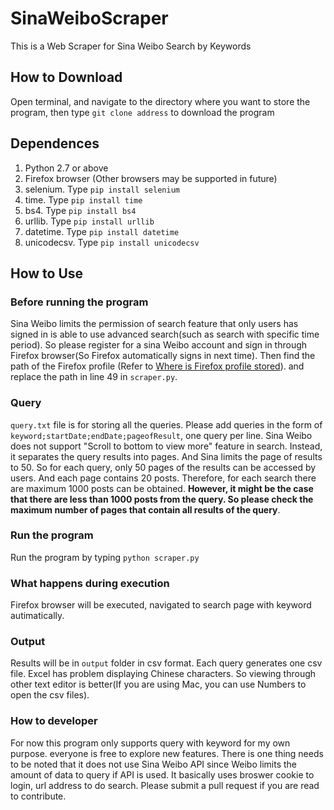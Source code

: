 # SinaWeiboScraper
This is a Web Scraper for Sina Weibo Search by Keywords

## How to Download
Open terminal, and navigate to the directory where you want to store the program, then type ```git clone address``` to download the program

## Dependences
1. Python 2.7 or above
2. Firefox browser (Other browsers may be supported in future)
3. selenium. Type ```pip install selenium```
4. time. Type ```pip install time```
5. bs4. Type ```pip install bs4```
6. urllib. Type ```pip install urllib```
7. datetime. Type ```pip install datetime```
8. unicodecsv. Type ```pip install unicodecsv```

## How to Use

### Before running the program
Sina Weibo limits the permission of search feature that only users has signed in is able to use advanced search(such as search with specific time period). So please register for a sina Weibo account and sign in through Firefox browser(So Firefox automatically signs in next time). Then find the path of the Firefox profile (Refer to [Where is Firefox profile stored](https://support.mozilla.org/en-US/kb/profiles-where-firefox-stores-user-data)). and replace the path in line 49 in ```scraper.py```.

### Query
```query.txt``` file is for storing all the queries. Please add queries in the form of ```keyword;startDate;endDate;pageofResult```, one query per line. Sina Weibo does not support "Scroll to bottom to view more" feature in search. Instead, it separates the query results into pages. And Sina limits the page of results to 50. So for each query, only 50 pages of the results can be accessed by users. And each page contains 20 posts. Therefore, for each search there are maximum 1000 posts can be obtained. **However, it might be the case that there are less than 1000 posts from the query. So please check the maximum number of pages that contain all results of the query**. 

### Run the program
Run the program by typing ```python scraper.py```

### What happens during execution
Firefox browser will be executed, navigated to search page with keyword autimatically.

### Output
Results will be in ```output``` folder in csv format. Each query generates one csv file. Excel has problem displaying Chinese characters. So viewing through other text editor is better(If you are using Mac, you can use Numbers to open the csv files).

### How to developer
For now this program only supports query with keyword for my own purpose. everyone is free to explore new features. There is one thing needs to be noted that it does not use Sina Weibo API since Weibo limits the amount of data to query if API is used. It basically uses broswer cookie to login, url address to do search. Please submit a pull request if you are read to contribute.
